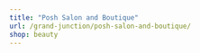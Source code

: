 ```yaml
---
title: "Posh Salon and Boutique"
url: /grand-junction/posh-salon-and-boutique/
shop: beauty
---
```

